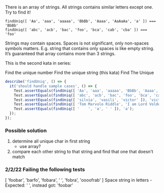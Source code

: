 There is an array of strings. All strings contains similar letters except one. Try to find it!

```
findUniq([ 'Aa', 'aaa', 'aaaaa', 'BbBb', 'Aaaa', 'AaAaAa', 'a' ]) === 'BbBb'
findUniq([ 'abc', 'acb', 'bac', 'foo', 'bca', 'cab', 'cba' ]) === 'foo'
```
Strings may contain spaces. Spaces is not significant, only non-spaces symbols matters. E.g. string that contains only spaces is like empty string.
It’s guaranteed that array contains more than 3 strings.

This is the second kata in series:

Find the unique number
Find the unique string (this kata)
Find The Unique

```javascript
describe('findUniq', () => {
  it('should handle sample cases', () => {
    Test.assertEquals(findUniq([ 'Aa', 'aaa', 'aaaaa', 'BbBb', 'Aaaa', 'AaAaAa', 'a' ]), 'BbBb');
    Test.assertEquals(findUniq([ 'abc', 'acb', 'bac', 'foo', 'bca', 'cab', 'cba' ]), 'foo');
    Test.assertEquals(findUniq([ 'silvia', 'vasili', 'victor' ]), 'victor');
    Test.assertEquals(findUniq([ 'Tom Marvolo Riddle', 'I am Lord Voldemort', 'Harry Potter' ]), 'Harry Potter');
    Test.assertEquals(findUniq([ '    ', 'a', ' ' ]), 'a');
  });
});
```


### Possible solution

1. determine all unique char in first string
    - use array?
2. compare each other string to that string and find that one that doesn't match


### 2/2/22 Failing the following tests

[ 'foobar', 'barfo', 'fobara', '   ', 'fobra', 'oooofrab' ]
Space string in letters - Expected: '   ', instead got: 'foobar'

